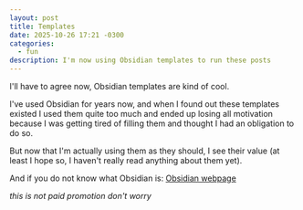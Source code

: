 ```yaml
---
layout: post
title: Templates
date: 2025-10-26 17:21 -0300
categories:
  - fun
description: I'm now using Obsidian templates to run these posts
---
```

I'll have to agree now, Obsidian templates are kind of cool.

I've used Obsidian for years now, and when I found out these templates existed I used them quite too much and ended up losing all motivation because I was getting tired of filling them and thought I had an obligation to do so.

But now that I'm actually using them as they should, I see their value (at least I hope so, I haven't really read anything about them yet).

And if you do not know what Obsidian is: [Obsidian webpage](https://obsidian.md/)

*this is not paid promotion don't worry*
